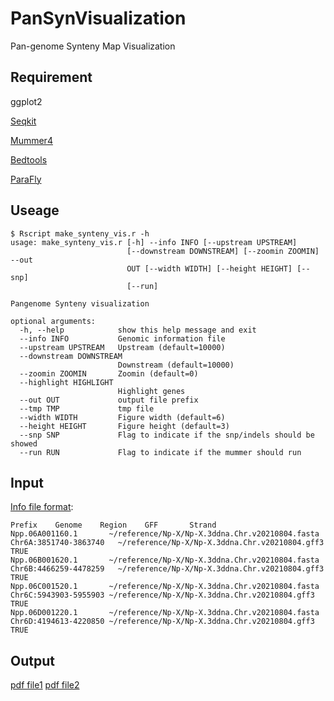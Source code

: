 # PanSynVisualization
Pan-genome Synteny Map Visualization

## Requirement

ggplot2

[Seqkit](https://bioinf.shenwei.me/seqkit/)

[Mummer4](https://mummer4.github.io/)

[Bedtools](https://bedtools.readthedocs.io/en/latest/content/bedtools-suite.html)

[ParaFly](https://parafly.sourceforge.net/)

## Useage

```
$ Rscript make_synteny_vis.r -h
usage: make_synteny_vis.r [-h] --info INFO [--upstream UPSTREAM]
                          [--downstream DOWNSTREAM] [--zoomin ZOOMIN] --out
                          OUT [--width WIDTH] [--height HEIGHT] [--snp]
                          [--run]

Pangenome Synteny visualization

optional arguments:
  -h, --help            show this help message and exit
  --info INFO           Genomic information file
  --upstream UPSTREAM   Upstream (default=10000)
  --downstream DOWNSTREAM
                        Downstream (default=10000)
  --zoomin ZOOMIN       Zoomin (default=0)
  --highlight HIGHLIGHT
                        Highlight genes
  --out OUT             output file prefix
  --tmp TMP             tmp file
  --width WIDTH         Figure width (default=6)
  --height HEIGHT       Figure height (default=3)
  --snp SNP             Flag to indicate if the snp/indels should be showed
  --run RUN             Flag to indicate if the mummer should run
```

## Input

[Info file format](example/test.info):

```
Prefix    Genome    Region    GFF       Strand
Npp.06A001160.1       ~/reference/Np-X/Np-X.3ddna.Chr.v20210804.fasta   Chr6A:3851740-3863740   ~/reference/Np-X/Np-X.3ddna.Chr.v20210804.gff3  TRUE
Npp.06B001620.1       ~/reference/Np-X/Np-X.3ddna.Chr.v20210804.fasta   Chr6B:4466259-4478259   ~/reference/Np-X/Np-X.3ddna.Chr.v20210804.gff3  TRUE
Npp.06C001520.1       ~/reference/Np-X/Np-X.3ddna.Chr.v20210804.fasta   Chr6C:5943903-5955903 ~/reference/Np-X/Np-X.3ddna.Chr.v20210804.gff3    TRUE
Npp.06D001220.1       ~/reference/Np-X/Np-X.3ddna.Chr.v20210804.fasta   Chr6D:4194613-4220850 ~/reference/Np-X/Np-X.3ddna.Chr.v20210804.gff3    TRUE
```

## Output

[pdf file1](example/Npp.06C001520.1_Npp.06D001220.1.alignment.pdf)
[pdf file2](example/Srufi2_Chr1_11853340_11893344_Srufi_Chr01_12140000_12180000.alignment.pdf)